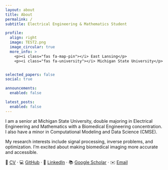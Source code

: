 ```yaml
---
layout: about
title: About
permalink: /
subtitle: Electrical Engineering & Mathematics Student

profile:
  align: right
  image: TEST2.png
  image_circular: true
  more_info: >
    <p><i class="fas fa-map-pin"></i> East Lansing</p>
    <p><i class="fas fa-university"></i> Michigan State University</p>


selected_papers: false
social: true

announcements:
  enabled: false

latest_posts:
  enabled: false
---
```


I am a senior at Michigan State University, double majoring in Electrical Engineering and Mathematics with a Biomedical Engineering concentration. I also have a minor in Computational Modeling and Data Science (CMSE).  

My research interests include signal processing, inverse problems, and optimization. I’m excited about making biomedical imaging more accurate and accessible.  





📄 [CV](assets/Caroline_Seidenzahl_CV.pdf) · 💻 [GitHub](https://github.com/seidenza) · 🔗 [LinkedIn](https://linkedin.com/in/seidenza) · 📚 [Google Scholar](#) · ✉️ [Email](mailto:seidenza@msu.edu)
